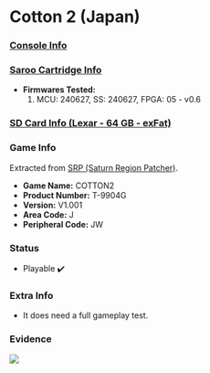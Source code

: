 # Cotton 2 (Japan)

### [Console Info](../../../../../Info/Consoles/VA13/README.md)

### [Saroo Cartridge Info](../../../../../Info/Cartridges/RetroGameParadiseStore/1.32F/README.md)

- <b>Firmwares Tested:</b>
  1. MCU: 240627, SS: 240627, FPGA: 05 - v0.6

### [SD Card Info (Lexar - 64 GB - exFat)](../../../../../Info/SdCards/Lexar/64GB/exfat/README.md)

### Game Info

Extracted from [SRP (Saturn Region Patcher)](https://segaxtreme.net/resources/saturn-region-patcher.81/download).

- <b>Game Name:</b> COTTON2
- <b>Product Number:</b> T-9904G
- <b>Version:</b> V1.001
- <b>Area Code:</b> J
- <b>Peripheral Code:</b> JW

### Status

- Playable :heavy_check_mark:

### Extra Info

- It does need a full gameplay test.

### Evidence

[![](https://img.youtube.com/vi/VFgGgto-JDI/0.jpg)](https://www.youtube.com/watch?v=VFgGgto-JDI)
